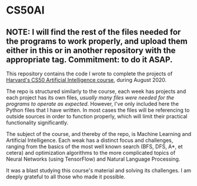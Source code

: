 # CS50AI

## NOTE: I will find the rest of the files needed for the programs to work properly, and upload them either in this or in another repository with the appropriate tag. Commitment: to do it ASAP.

This repository contains the code I wrote to complete the projects of <a href="https://cs50.harvard.edu/ai/2020/">Harvard's CS50 Artificial Intelligence course</a>, during August 2020.

The repo is structured similarly to the course, each week has projects and each project has its own files, _usually many files were needed for the programs to operate as expected_. However, I've only included here the Python files that I have written. In most cases the files will be referencing to outside sources in order to function properly, which will limit their practical functionality significantly.

The subject of the course, and thereby of the repo, is Machine Learning and Artificial Intelligence. Each weak has a distinct focus and challenges, ranging from the basics of the most well known search (BFS, DFS, A*, et cetera) and optimization algorithms to the more complicated topics of Neural Networks (using TensorFlow) and Natural Language Processing.

It was a blast studying this course's material and solving its challenges. I am deeply grateful to all those who made it possible.
